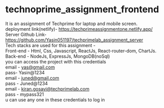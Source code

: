 # technoprime_assignment_frontend
It is an assignment of Techprime for laptop and mobile screen.
<br/>
deployment link(netlify)- https://techprimeassignmentone.netlify.app/
<br/>
Server Github Link-https://github.com/Yasin051197/techprimelab_assignment_server
<br/>
Tech stacks are used for this assignment -
<br/>
Front-end - Html, Css, Javascript, ReactJs, React-router-dom, ChartJs.
<br/>
Back-end - NodeJs, ExpressJs, MongoDB(noSql)
<br/>
you can access the project with this credentials 
<br/>
email - yas@gmail.com
<br/>
pass- Yasin@1234
<br/>
email - juned@gmail.com
<br/>
pass - Juned@1234
<br/>
email - kiran.gosavi@techprimelab.com
<br/>
pass - mypass321
<br/>
u can use any one in these credentials to log in 
